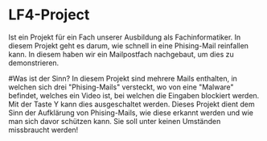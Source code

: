 # LF4-Project
Ist ein Projekt für ein Fach unserer Ausbildung als Fachinformatiker. In diesem Projekt geht es darum, wie schnell in eine Phising-Mail reinfallen kann. In diesem haben wir ein Mailpostfach nachgebaut, um dies zu demonstrieren. 

#Was ist der Sinn?
In diesem Projekt sind mehrere Mails enthalten, in welchen sich drei "Phising-Mails" versteckt, wo von eine "Malware" befindet, welches ein Video ist, bei welchen die Eingaben blockiert werden. Mit der Taste Y kann dies ausgeschaltet werden.
Dieses Projekt dient dem Sinn der Aufklärung von Phising-Mails, wie diese erkannt werden und wie man sich davor schützen kann. Sie soll unter keinen Umständen missbraucht werden!